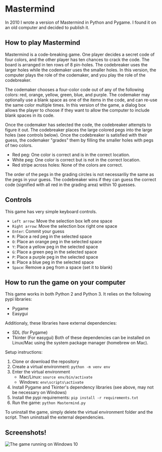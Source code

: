 # Mastermind
In 2010 I wrote a version of Mastermind in Python and Pygame. I found it on an old computer and decided to publish it.

## How to play Mastermind
Mastermind is a code-breaking game. One player decides a secret code of four colors, and the other 
player has ten chances to crack the code. The board is arranged in ten rows of 8 pin-holes. The codebreaker uses the larger
holes while the codemaker uses the smaller holes. In this version, the computer plays the role of the codemaker, and you play the role of the codebreaker.

The codemaker chooses a four-color code out of any of the following colors: red, orange, yellow, green, blue, and purple. 
The codemaker may optionally use a blank space as one of the items in the code, and can re-use the same color multiple times. 
In this version of the game, a dialog box allows the player to choose if they want to allow the computer to include blank spaces
in its code.

Once the codemaker has selected the code, the codebreaker attempts to figure it out. 
The codebreaker places the large colored pegs into the large holes (see controls below). 
Once the codebreaker is satisfied with their guess, the codemaker "grades" them by filling the smaller holes with 
pegs of two colors.

- Red peg: One color is correct and is in the correct location.
- White peg: One color is correct but is not in the correct location.
- Red stripe across holes: None of the colors are correct.

The order of the pegs in the grading circles is not necessariliy the same as the pegs in your guess. 
The codebreaker wins if they can guess the correct code (signified with all red in the grading area) within 10 guesses. 

## Controls
This game has very simple keyboard controls. 
- `Left arrow`: Move the selection box left one space
- `Right arrow`: Move the selection box right one space
- `Enter`: Commit your guess
- `R`: Place a red peg in the selected space
- `O`: Place an orange peg in the selected space
- `Y`: Place a yellow peg in the selected space
- `G`: Place a green peg in the selected space
- `P`: Place a purple peg in the selected space
- `B`: Place a blue peg in the selected space
- `Space`: Remove a peg from a space (set it to blank)

## How to run the game on your computer
This game works in both Python 2 and Python 3. It relies on the following pypi libraries:
- Pygame
- Easygui

Additionaly, these libraries have external dependencies:
- SDL (for Pygame)
- Tkinter (For easygui)
Both of these dependencies can be installed on Linux/Mac using the system package manager (homebrew on Mac).

Setup instructions:
1. Clone or download the repository
2. Create a virtual environment: `python -m venv env`
3. Enter the virtual environment
   - Mac/Linux: `source env/bin/activate`
   - Windows: `env\scripts\activate`
4. Install Pygame and Tkinter's dependency libraries (see above, may not be necessary on Windows)
5. Install the pypi requirements: `pip install -r requirements.txt`
6. Run the game: `python Mastermind.py`

To uninstall the game, simply delete the virtual environment folder and the script. Then uninstsall the external dependencies.

## Screenshots!
![The game running on Windows 10](https://user-images.githubusercontent.com/22283943/75075939-ea593d80-54cc-11ea-8cb1-2eff9ca9d1d8.png)
